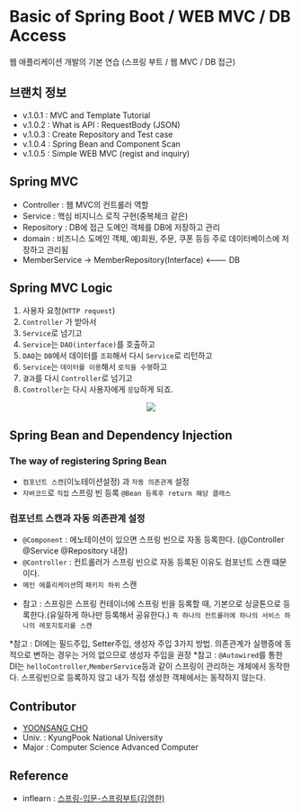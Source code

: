 # Basic of Spring Boot / WEB MVC / DB Access
웹 애플리케이션 개발의 기본 연습 (스프링 부트 / 웹 MVC / DB 접근)

## 브랜치 정보
- v.1.0.1 : MVC and Template Tutorial
- v.1.0.2 : What is API : RequestBody (JSON)
- v.1.0.3 : Create Repository and Test case
- v.1.0.4 : Spring Bean and Component Scan
- v.1.0.5 : Simple WEB MVC (regist and inquiry)

## Spring MVC
- Controller : 웹 MVC의 컨트롤러 역할
- Service : 핵심 비지니스 로직 구현(중복체크 같은)
- Repository : DB에 접근 도메인 객체를 DB에 저장하고 관리
- domain : 비즈니스 도메인 객체, 예)회원, 주문, 쿠폰 등등 주로 데이터베이스에 저장하고 관리됨
- MemberService -> MemberRepository(Interface) <--- DB
            
## Spring MVC Logic
1. 사용자 요청(`HTTP request`)
2. `Controller` 가 받아서 
3. `Service`로 넘기고
4. `Service`는 `DAO(interface)`를 호출하고
5. `DAO`는 `DB`에서 데이터를 `조회`해서 다시 `Service`로 리턴하고
6. `Service`는 `데이터를 이용`해서 `로직을 수행`하고
7. `결과`를 다시 `Controller`로 넘기고
8. `Controller`는 다시 사용자에게 `응답`하게 되죠.

<p align="center"><img src="https://user-images.githubusercontent.com/45276804/95547287-912f2180-0a3d-11eb-8433-a5121de7b4b6.png"></p>

## Spring Bean and Dependency Injection

### The way of registering Spring Bean
- `컴포넌트 스캔`(이노테이션설정) 과 `자동 의존관계` 설정
- `자바코드`로 `직접` 스프링 빈 등록 `@Bean 등록후 return 해당 클래스`

### 컴포넌트 스캔과 자동 의존관계 설정
- `@Component` : 에노테이션이 있으면 스프링 빈으로 자동 등록한다. (@Controller @Service @Repository 내장)
- `@Controller` : 컨트롤러가 스프링 빈으로 자동 등록된 이유도 컴포넌트 스캔 떄문이다. 
- `메인 에플리케이션`의 `패키지 하위` 스캔
* 참고 : 스프링은 스프링 컨테이너에 스프링 빈을 등록할 때, 기본으로 싱글톤으로 등록한다.(유일하게 하나만 등록해서 공유한다.)
 `즉 하나의 컨트롤러에 하나의 서비스 하나의 레포지토리를 스캔`
 
 *참고 : DI에는 필드주입, Setter주입, 생성자 주입 3가지 방법. 의존관계가 실행중에 동적으로 변하는 경우는 거의 없으므로 생성자 주입을 권장
 *참고 : `@Autowired`를 통한 DI는 `helloController`,`MemberService`등과 같이 스프링이 관리하는 개체에서 동작한다. 스프링빈으로 등록하지 않고 내가 직접 생성한 객체에서는 동작하지 않는다.
 
## Contributor
- [YOONSANG CHO](https://github.com/Maitan21)     
- Univ. : KyungPook National University 
- Major : Computer Science Advanced Computer      
## Reference
- inflearn : [스프링-입문-스프링부트(김영한)](https://www.inflearn.com/course/%EC%8A%A4%ED%94%84%EB%A7%81-%EC%9E%85%EB%AC%B8-%EC%8A%A4%ED%94%84%EB%A7%81%EB%B6%80%ED%8A%B8/dashboard)
